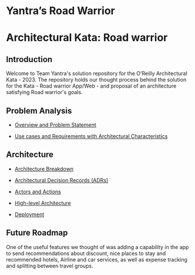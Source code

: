 # Yantra’s Road Warrior

# Architectural Kata: Road warrior 

## Introduction

Welcome to Team Yantra's solution repository for the O'Reilly Architectural Kata - 2023. The repository holds our thought process behind the solution for the Kata - Road warrior App/Web - and proposal of an architecture satisfying Road warrior's goals.	

## Problem Analysis

* [Overview and Problem Statement](./problem/problem-statement.md)

* [Use cases and Requirements with Architectural Characteristics](./problem/requirements.md)

 
## Architecture 

* [Architecture Breakdown](./solution/README.md)

* [Architectural Decision Records (ADRs)](./ADR/README.md)

* [Actors and Actions](./solution/usecases.md)

* [High-level Architecture](./solution/technical-view-exploration.md)

* [Deployment](./solution/deployment.md)


## Future Roadmap

One of the useful features we thought of was adding a capability in the app to send recommendations about discount, nice places to stay and recommended hotels, Airline and car services, as well as expense tracking and splitting between travel groups.
 
